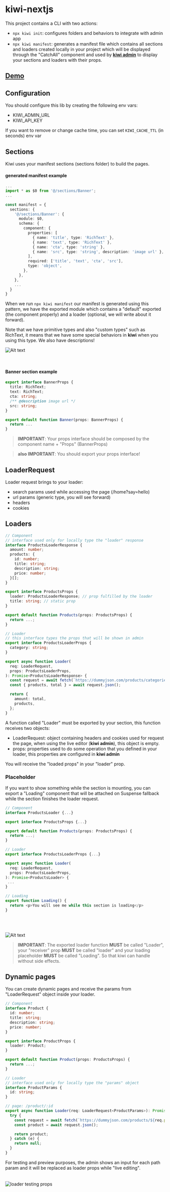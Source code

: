# kiwi-nextjs

This project contains a CLI with two actions:

- `npx kiwi init`: configures folders and behaviors to integrate with admin app
- `npx kiwi manifest`: generates a manifest file which contains all sections and loaders created locally in your project which will be displayed through the "CatchAll" component and used by **[kiwi admin](https://github.com/kiwi-app/kiwi-admin)** to display your sections and loaders with their props.

## [Demo](https://github.com/kiwi-app/kiwi-template)

## Configuration

You should configure this lib by creating the following env vars:

- KIWI_ADMIN_URL
- KIWI_API_KEY

If you want to remove or change cache time, you can set `KIWI_CACHE_TTL` (in seconds) env var

## Sections

Kiwi uses your manifest sections (sections folder) to build the pages.

#### generated manifest example

```ts
...
import * as $0 from '@/sections/Banner';
...

const manifest = {
  sections: {
    '@/sections/Banner': {
      module: $0,
      schema: {
        component: {
          properties: [
            { name: 'title', type: 'RichText' },
            { name: 'text', type: 'RichText' },
            { name: 'cta', type: 'string' },
            { name: 'src', type: 'string', description: 'image url' },
          ],
          required: ['title', 'text', 'cta', 'src'],
          type: 'object',
        },
      },
    },
    ...
  }
}
```

When we run `npx kiwi manifest` our manifest is generated using this pattern, we have the exported module which contains a "default" exported (the component properly) and a loader (optional, we will write about it forward).

Note that we have primitive types and also "custom types" such as RichText, it means that we have some special behaviors in **kiwi** when you using this type. We also have descriptions!

![Alt text](docs/section_with_rich_text.png)

<br />

#### Banner section example

```ts
export interface BannerProps {
  title: RichText;
  text: RichText;
  cta: string;
  /** @description image url */
  src: string;
}

export default function Banner(props: BannerProps) {
  return ...
}
```

> **IMPORTANT**: Your props interface should be composed by the component name + "Props" (BannerProps)

> **also IMPORTANT**: You should export your props interface!

## LoaderRequest

Loader request brings to your loader:

- search params used while accessing the page (/home?say=hello)
- url params (generic type, you will see forward)
- headers
- cookies

## Loaders

```ts
// Component
// interface used only for locally type the "loader" response
interface ProductsLoaderResponse {
  amount: number;
  products: {
    id: number;
    title: string;
    description: string;
    price: number;
  }[];
}

export interface ProductsProps {
  loader: ProductsLoaderResponse; // prop fulfilled by the loader
  title: string; // static prop
}

export default function Products(props: ProductsProps) {
  return ...;
}

// Loader
// this interface types the props that will be shown in admin
export interface ProductsLoaderProps {
  category: string;
}

export async function Loader(
  req: LoaderRequest,
  props: ProductsLoaderProps,
): Promise<ProductsLoaderResponse> {
  const request = await fetch(`https://dummyjson.com/products/categories/${props.category}`);
  const { products, total } = await request.json();

  return {
    amount: total,
    products,
  };
}
```

A function called "Loader" must be exported by your section, this function receives two objects:

- LoaderRequest: object containing headers and cookies used for request the page, when using the live editor (**kiwi admin**), this object is empty.
- props: properties used to do some operation that you defined in your loader, this properties are configured in **kiwi admin**

You will receive the "loaded props" in your "loader" prop.

### Placeholder

If you want to show something while the section is mounting, you can export a "Loading" component that will be attached on Suspense fallback while the section finishes the loader request.

```ts
// Component
interface ProductsLoader {...}

export interface ProductsProps {...}

export default function Products(props: ProductsProps) {
  return ...;
}

// Loader
export interface ProductsLoaderProps {...}

export async function Loader(
  req: LoaderRequest,
  props: ProductsLoaderProps,
): Promise<ProductsLoader> {
 ...
}

// Loading
export function Loading() {
  return <p>You will see me while this section is loading</p>
}
```

<br />
<br />

![Alt text](docs/section_with_loader.png)

> **IMPORTANT**: The exported loader function **MUST** be called "Loader", your "receiver" prop **MUST** be called "loader" and your loading placeholder **MUST** be called "Loading". So that kiwi can handle without side effects.

## Dynamic pages

You can create dynamic pages and receive the params from "LoaderRequest" object inside your loader.

```ts
// Component
interface Product {
  id: number;
  title: string;
  description: string;
  price: number;
}

export interface ProductProps {
  loader: Product;
}

export default function Product(props: ProductsProps) {
  return ...;
}

// Loader
// interface used only for locally type the "params" object
interface ProductParams {
  id: string;
}

// page: /product/:id
export async function Loader(req: LoaderRequest<ProductParams>): Promise<Product | null> {
  try {
    const request = await fetch(`https://dummyjson.com/products/${req.params!.id}`);
    const product = await request.json();

    return product;
  } catch (e) {
    return null;
  }
}
```

For testing and preview purposes, the admin shows an input for each path param and it will be replaced as loader props while "live editing".
<br />
<br />
<br />
![loader testing props](docs/section_loader_path_params.png)
